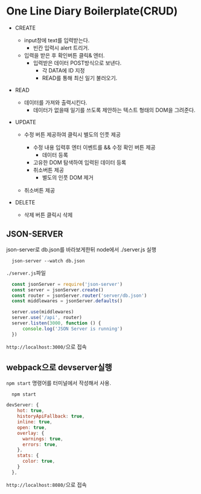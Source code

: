 # One Line Diary Boilerplate(CRUD)

- CREATE

  - input창에 text를 입력받는다.
    - 빈칸 입력시 alert 트리거.
  - 입력을 받은 후 확인버튼 클릭& 엔터.
    - 입력받은 데이터 POST방식으로 보낸다.
      - 각 DATA에 ID 지정
      - READ를 통해 최신 일기 불러오기.

- READ

  - 데이터를 가져와 출력시킨다.
    - 데이터가 없을때 일기를 쓰도록 제안하는 텍스트 형태의 DOM을 그려준다.

- UPDATE

  - 수정 버튼 제공하여 클릭시 별도의 인풋 제공

    - 수정 내용 입력후 엔터 이벤트를 && 수정 확인 버튼 제공
      - 데이터 등록
    - 고유한 DOM 탐색하여 입력된 데이터 등록
    - 취소버튼 제공
      - 별도의 인풋 DOM 제거

  - 취소버튼 제공

- DELETE
  - 삭제 버튼 클릭시 삭제

## JSON-SERVER

json-server로 db.json를 바라보게한뒤 node에서 ./server.js 실행

```shell
  json-server --watch db.json
```

`./server.js`파일
```javascript
  const jsonServer = require('json-server')
  const server = jsonServer.create()
  const router = jsonServer.router('server/db.json')
  const middlewares = jsonServer.defaults()

  server.use(middlewares)
  server.use('/api', router)  
  server.listen(3000, function () {
      console.log('JSON Server is running')
  })
```

`http://localhost:3000/`으로 접속

## webpack으로 devserver실행

`npm start` 명령어를 터미널에서 작성해서 사용.
```shell
  npm start
```

```javascript
devServer: {
    hot: true,
    historyApiFallback: true,
    inline: true,
    open: true,
    overlay: {
      warnings: true,
      errors: true,
    },
    stats: {
      color: true,
    }
  },
```

`http://localhost:8080/`으로 접속
